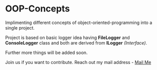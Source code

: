 # OOP-Concepts

Implimenting different concepts of object-oriented-programming into a single project.

Project is based on basic logger idea having **FileLogger** and **ConsoleLogger** class and both are derived from **ILogger** *(Interface)*.

Further more things will be added soon.

Join us if you want to contribute.
Reach out my mail address - [Mail Me](abhishek.varde@gmail.com)
